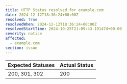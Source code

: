 ```yaml
---
title: HTTP Status resolved for example.com
date: 2024-12-12T18:36:24+00:00Z
resolved: True
resolvedWhen: 2024-12-12T18:36:24+00:00Z
resolvedStartTime: 2024-10-25T21:09:43.191474+00:00
severity: notice
affected:
  - example.com
section: issue
---
```


| Expected Statuses | Actual Status  |
|-------------------|----------------|
| 200, 301, 302 | 200 |
